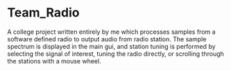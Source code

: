 # Team_Radio

A college project written entirely by me which processes samples from a software defined radio to output audio from radio station. The sample spectrum is displayed in the main gui, and station tuning is performed by selecting the signal of interest, tuning the radio directly, or scrolling through the stations with a mouse wheel.
